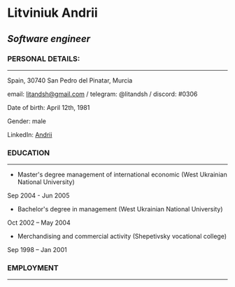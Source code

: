 # Litviniuk Andrii
## *Software engineer* 
### PERSONAL DETAILS:
---
Spain, 30740 San Pedro del Pinatar, Murcia

email: litandsh@gmail.com / telegram: @litandsh / discord: #0306

Date of birth: April 12th, 1981

Gender: male

LinkedIn: [Andrii](https://www.linkedin.com/in/andrii-litviniuk-56151b24b/)


### EDUCATION
***
* Master's degree management of international economic (West Ukrainian National University)

Sep 2004 - Jun 2005

* Bachelor's degree in management (West Ukrainian National University)

Oct 2002 – May 2004

* Merchandising and commercial activity (Shepetivsky vocational college)

Sep 1998 – Jan 2001


### EMPLOYMENT
---
